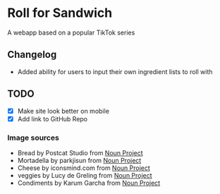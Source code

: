 # Roll for Sandwich

A webapp based on a popular TikTok series

## Changelog

-   Added ability for users to input their own ingredient lists to roll with

## TODO

-   [x] Make site look better on mobile
-   [x] Add link to GitHub Repo

### Image sources

-   Bread by Postcat Studio from
    <a href="https://thenounproject.com/browse/icons/term/bread/" target="_blank" title="Bread Icons">Noun
    Project</a>
-   Mortadella by parkjisun from
    <a href="https://thenounproject.com/browse/icons/term/mortadella/" target="_blank" title="Mortadella Icons">Noun
    Project</a>
-   Cheese by iconsmind.com from
    <a href="https://thenounproject.com/browse/icons/term/cheese/" target="_blank" title="Cheese Icons">Noun
    Project</a>
-   veggies by Lucy de Greling from
    <a href="https://thenounproject.com/browse/icons/term/veggies/" target="_blank" title="veggies Icons">Noun
    Project</a>
-   Condiments by Karum Garcha from
    <a href="https://thenounproject.com/browse/icons/term/condiments/" target="_blank" title="Condiments Icons">Noun
    Project</a>
